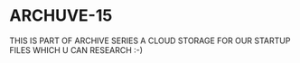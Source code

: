 # ARCHUVE-15
THIS IS PART OF ARCHIVE SERIES A CLOUD STORAGE FOR OUR STARTUP FILES WHICH U CAN RESEARCH :-)
